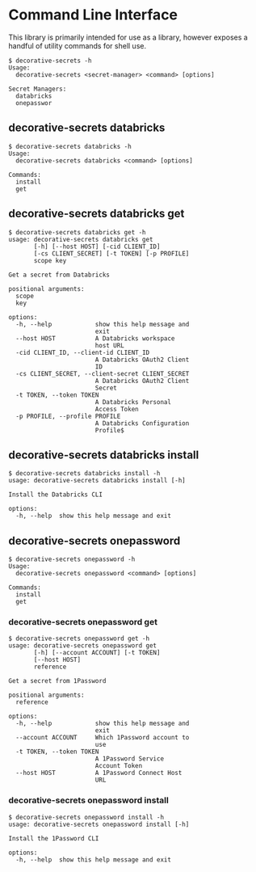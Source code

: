 # Command Line Interface

This library is primarily intended for use as a library, however exposes a
handful of utility commands for shell use.

```console
$ decorative-secrets -h
Usage:
  decorative-secrets <secret-manager> <command> [options]

Secret Managers:
  databricks
  onepasswor
```

## decorative-secrets databricks

```console
$ decorative-secrets databricks -h
Usage:
  decorative-secrets databricks <command> [options]

Commands:
  install
  get
```

## decorative-secrets databricks get

```console
$ decorative-secrets databricks get -h
usage: decorative-secrets databricks get
       [-h] [--host HOST] [-cid CLIENT_ID]
       [-cs CLIENT_SECRET] [-t TOKEN] [-p PROFILE]
       scope key

Get a secret from Databricks

positional arguments:
  scope
  key

options:
  -h, --help            show this help message and
                        exit
  --host HOST           A Databricks workspace
                        host URL
  -cid CLIENT_ID, --client-id CLIENT_ID
                        A Databricks OAuth2 Client
                        ID
  -cs CLIENT_SECRET, --client-secret CLIENT_SECRET
                        A Databricks OAuth2 Client
                        Secret
  -t TOKEN, --token TOKEN
                        A Databricks Personal
                        Access Token
  -p PROFILE, --profile PROFILE
                        A Databricks Configuration
                        Profile$
```

## decorative-secrets databricks install

```console
$ decorative-secrets databricks install -h
usage: decorative-secrets databricks install [-h]

Install the Databricks CLI

options:
  -h, --help  show this help message and exit
```

## decorative-secrets onepassword

```console
$ decorative-secrets onepassword -h        
Usage:
  decorative-secrets onepassword <command> [options]

Commands:
  install
  get
```

### decorative-secrets onepassword get

```console
$ decorative-secrets onepassword get -h
usage: decorative-secrets onepassword get
       [-h] [--account ACCOUNT] [-t TOKEN]
       [--host HOST]
       reference

Get a secret from 1Password

positional arguments:
  reference

options:
  -h, --help            show this help message and
                        exit
  --account ACCOUNT     Which 1Password account to
                        use
  -t TOKEN, --token TOKEN
                        A 1Password Service
                        Account Token
  --host HOST           A 1Password Connect Host
                        URL
```

### decorative-secrets onepassword install

```console
$ decorative-secrets onepassword install -h
usage: decorative-secrets onepassword install [-h]

Install the 1Password CLI

options:
  -h, --help  show this help message and exit
```



